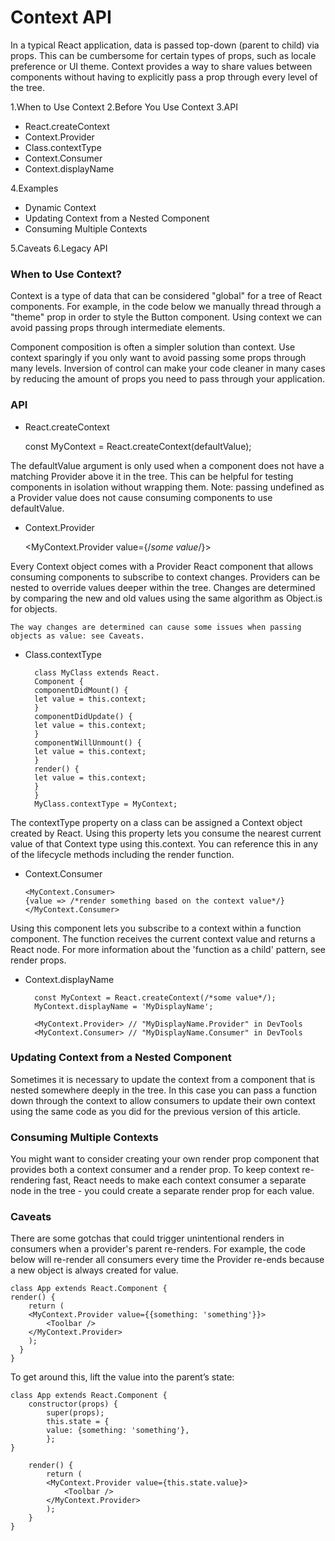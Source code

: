 # Context API

In a typical React application, data is passed top-down (parent to child) via props. This can be cumbersome for certain types of props, such as locale preference or UI theme. Context provides a way to share values between components without having to explicitly pass a prop through every level of the tree.

1.When to Use Context
2.Before You Use Context
3.API

- React.createContext
- Context.Provider
- Class.contextType
- Context.Consumer
- Context.displayName

4.Examples

- Dynamic Context
- Updating Context from a Nested Component
- Consuming Multiple Contexts

5.Caveats
6.Legacy API

### When to Use Context?

Context is a type of data that can be considered "global" for a tree of React components. For example, in the code below we manually thread through a "theme" prop in order to style the Button component. Using context we can avoid passing props through intermediate elements.

Component composition is often a simpler solution than context. Use context sparingly if you only want to avoid passing some props through many levels. Inversion of control can make your code cleaner in many cases by reducing the amount of props you need to pass through your application.

### API

- React.createContext

    const MyContext = React.createContext(defaultValue);

The defaultValue argument is only used when a component does not have a matching Provider above it in the tree. This can be helpful for testing components in isolation without wrapping them. Note: passing undefined as a Provider value does not cause consuming components to use defaultValue.

- Context.Provider

    <MyContext.Provider value={/*some value*/}>

Every Context object comes with a Provider React component that allows consuming components to subscribe to context changes. Providers can be nested to override values deeper within the tree. Changes are determined by comparing the new and old values using the same algorithm as Object.is for objects.

    The way changes are determined can cause some issues when passing objects as value: see Caveats.

- Class.contextType

        class MyClass extends React.
        Component {
        componentDidMount() {
        let value = this.context;
        }
        componentDidUpdate() {
        let value = this.context;
        }
        componentWillUnmount() {
        let value = this.context;
        }
        render() {
        let value = this.context;
        }
        }
        MyClass.contextType = MyContext;

The contextType property on a class can be assigned a Context object created by React. Using this property lets you consume the nearest current value of that Context type using this.context. You can reference this in any of the lifecycle methods including the render function.

- Context.Consumer

      <MyContext.Consumer>
      {value => /*render something based on the context value*/}
      </MyContext.Consumer>

Using this component lets you subscribe to a context within a function component. The function receives the current context value and returns a React node. For more information about the 'function as a child' pattern, see render props.

- Context.displayName

        const MyContext = React.createContext(/*some value*/);
        MyContext.displayName = 'MyDisplayName';

        <MyContext.Provider> // "MyDisplayName.Provider" in DevTools
        <MyContext.Consumer> // "MyDisplayName.Consumer" in DevTools

### Updating Context from a Nested Component

Sometimes it is necessary to update the context from a component that is nested somewhere deeply in the tree. In this case you can pass a function down through the context to allow consumers to update their own context using the same code as you did for the previous version of this article.

### Consuming Multiple Contexts

You might want to consider creating your own render prop component that provides both a context consumer and a render prop. To keep context re-rendering fast, React needs to make each context consumer a separate node in the tree - you could create a separate render prop for each value.

### Caveats

There are some gotchas that could trigger unintentional renders in consumers when a provider's parent re-renders. For example, the code below will re-render all consumers every time the Provider re-ends because a new object is always created for value.

    class App extends React.Component {
    render() {
        return (
        <MyContext.Provider value={{something: 'something'}}>
            <Toolbar />
        </MyContext.Provider>
        );
      }
    }

To get around this, lift the value into the parent’s state:

    class App extends React.Component {
        constructor(props) {
            super(props);
            this.state = {
            value: {something: 'something'},
            };
    }

        render() {
            return (
            <MyContext.Provider value={this.state.value}>
                <Toolbar />
            </MyContext.Provider>
            );
        }
    }
